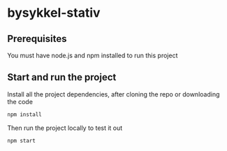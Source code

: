 # bysykkel-stativ

## Prerequisites

You must have node.js and npm installed to run this project

## Start and run the project

Install all the project dependencies, after cloning the repo or downloading the code

```js
npm install
```

Then run the project locally to test it out
```js
npm start
```
